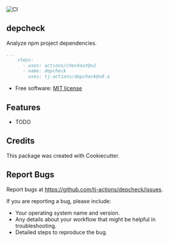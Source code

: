 ![CI](https://github.com/tj-actions/depcheck/workflows/CI/badge.svg)

depcheck
--------

Analyze npm project dependencies.

```yaml
...
    steps:
      - uses: actions/checkout@v2
      - name: depcheck
        uses: tj-actions/depcheck@v0.a
```

* Free software: [MIT license](LICENSE)

Features
--------

* TODO


Credits
-------

This package was created with Cookiecutter.



Report Bugs
-----------

Report bugs at https://github.com/tj-actions/depcheck/issues.

If you are reporting a bug, please include:

* Your operating system name and version.
* Any details about your workflow that might be helpful in troubleshooting.
* Detailed steps to reproduce the bug.
